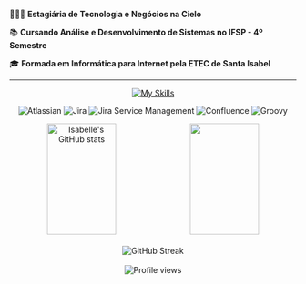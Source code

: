 👩🏻‍💻 **Estagiária de Tecnologia e Negócios na Cielo**

📚 **Cursando Análise e Desenvolvimento de Sistemas no IFSP - 4º Semestre**

🎓 **Formada em Informática para Internet pela ETEC de Santa Isabel**

<hr>
<div align="center">

[![My Skills](https://skillicons.dev/icons?i=html,css,js,ts,cypress,py,flask,mysql,git,react,php,java,tailwind,postman,figma&theme=dark)](https://skillicons.dev)

![Atlassian](https://img.shields.io/badge/Atlassian-0052CC?style=for-the-badge&logo=atlassian&logoColor=white) ![Jira](https://img.shields.io/badge/Jira-0052CC?style=for-the-badge&logo=Jira&logoColor=white) ![Jira Service Management](https://img.shields.io/badge/Jira_Service_Management-0052CC?style=for-the-badge&logo=jira&logoColor=white) ![Confluence](https://img.shields.io/badge/Confluence-172B4D?style=for-the-badge&logo=Confluence&logoColor=white) ![Groovy](https://img.shields.io/badge/Groovy-4298B8?style=for-the-badge&logo=Apache%20Groovy&logoColor=white)

</div>

<div align="center">
  <img width="49%" height="195px" src="https://github-readme-stats.vercel.app/api?username=belleruivo&show_icons=true&count_private=true&hide_border=false&title_color=4A90E2&icon_color=4A90E2&text_color=c9d1d9&bg_color=0d1117&border_color=4A90E2" alt="Isabelle's GitHub stats" />
  <img width="49%" height="195px" src="https://github-readme-stats.vercel.app/api/top-langs/?username=belleruivo&layout=compact&hide_border=false&title_color=4A90E2&text_color=c9d1d9&bg_color=0d1117&border_color=4A90E2" />
</div>

<br>

<div align="center">
  <img src="https://github-readme-streak-stats.herokuapp.com?user=belleruivo&theme=dark&hide_border=false&stroke=4A90E2&ring=4A90E2&fire=4A90E2&currStreakLabel=4A90E2&border=4A90E2" alt="GitHub Streak" />
</div>

<br>

<div align="center">
  <img src="https://komarev.com/ghpvc/?username=belleruivo&color=4A90E2&style=flat-square&label=Visualizações+do+perfil" alt="Profile views" />
</div>
